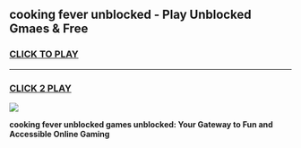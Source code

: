 
## cooking fever unblocked - Play Unblocked Gmaes & Free
<h3>
<a href="https://news.freeplayer.one?title=cooking_fever_unblocked&ref=16F">CLICK TO PLAY</a></h3>
<hr>

<h3>
<a href="https://news.freeplayer.one?title=cooking_fever_unblocked&ref=16F">CLICK 2 PLAY</a>
  
</h3>

<a href="https://news.freeplayer.one?title=cooking_fever_unblocked&ref=16F/"><img src="https://clearcache.store/games.png"></a>


**cooking fever unblocked games unblocked: Your Gateway to Fun and Accessible Online Gaming**
